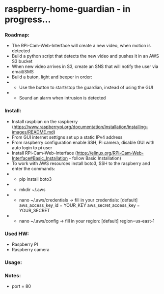 # raspberry-home-guardian - in progress...

### Roadmap:
- The RPi-Cam-Web-Interface will create a new video, when motion is detected
- Build a python script that detects the new video and pushes it in an AWS S3 bucket
- When new video arrives in S3, create an SNS that will notify the user via email/SMS
- Build a buton, light and beeper in order:
- - Use the button to start/stop the guardian, instead of using the GUI
- - Sound an alarm when intrusion is detected


### Install:
- Install raspbian on the raspberry (https://www.raspberrypi.org/documentation/installation/installing-images/README.md)
- From GUI internet settigns set up a static IPv4 address
- From raspberry configuration enable SSH, Pi camera, disable GUI with auto login to pi user
- Install RPi-Cam-Web-Interface (https://elinux.org/RPi-Cam-Web-Interface#Basic_Installation - follow Basic Installation)
- To work with AWS resources install boto3, SSH to the raspberry and enter the commands:
- - pip install boto3
- - mkdir ~/.aws
- - nano ~/.aws/credentials -> fill in your credentials:
[default]
aws_access_key_id = YOUR_KEY
aws_secret_access_key = YOUR_SECRET
- - nano ~/.aws/config -> fill in your region:
[default]
region=us-east-1


### Used HW:
- Raspberry PI
- Raspberry camera


### Usage:


### Notes:
- port = 80


